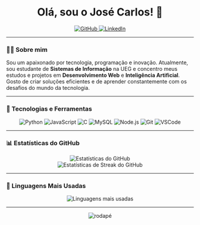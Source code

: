 <h1 align="center">Olá, sou o José Carlos! 👋</h1>

<div align="center">
  <a href="https://github.com/josecarlosjccf" target="_blank">
    <img src="https://img.shields.io/badge/GitHub-228B22?style=for-the-badge&logo=github&logoColor=white" alt="GitHub" />
  </a>
  <a href="https://www.linkedin.com/in/jos%C3%A9-carlos-candido-73b723235/" target="_blank">
    <img src="https://img.shields.io/badge/LinkedIn-228B22?style=for-the-badge&logo=linkedin&logoColor=white" alt="LinkedIn" />
  </a>
</div>

---

### 👨‍💻 Sobre mim
Sou um apaixonado por tecnologia, programação e inovação. Atualmente, sou estudante de **Sistemas de Informação** na UEG e concentro meus estudos e projetos em **Desenvolvimento Web** e **Inteligência Artificial**. Gosto de criar soluções eficientes e de aprender constantemente com os desafios do mundo da tecnologia.

---

### 🚀 Tecnologias e Ferramentas

<p align="center">
  <img src="https://img.shields.io/badge/Python-228B22?style=for-the-badge&logo=python&logoColor=white" alt="Python">
  <img src="https://img.shields.io/badge/JavaScript-228B22?style=for-the-badge&logo=javascript&logoColor=white" alt="JavaScript">
  <img src="https://img.shields.io/badge/C-228B22?style=for-the-badge&logo=c&logoColor=white" alt="C">
  <img src="https://img.shields.io/badge/MySQL-228B22?style=for-the-badge&logo=mysql&logoColor=white" alt="MySQL">
  <img src="https://img.shields.io/badge/Node.js-228B22?style=for-the-badge&logo=node.js&logoColor=white" alt="Node.js">
  <img src="https://img.shields.io/badge/Git-228B22?style=for-the-badge&logo=git&logoColor=white" alt="Git">
  <img src="https://img.shields.io/badge/VSCode-228B22?style=for-the-badge&logo=visualstudiocode&logoColor=white" alt="VSCode">
</p>

---

### 📊 Estatísticas do GitHub

<div align="center">
  <img src="https://github-readme-stats.vercel.app/api?username=josecarlosjccf&show_icons=true&theme=dark&hide_title=true&hide_border=true&bg_color=191919&icon_color=228B22&text_color=FFFFFF&rank_icon=github" alt="Estatísticas do GitHub" />
</div>

<div align="center">
  <img src="https://github-readme-streak-stats.herokuapp.com/?user=josecarlosjccf&theme=dark&hide_border=true&background=191919&stroke=228B22&ring=228B22" alt="Estatísticas de Streak do GitHub" />
</div>

---

### 🧠 Linguagens Mais Usadas

<div align="center">
  <img src="https://github-readme-stats.vercel.app/api/top-langs/?username=josecarlosjccf&layout=compact&theme=dark&bg_color=191919&text_color=FFFFFF&title_color=228B22&hide_border=true" alt="Linguagens mais usadas" />
</div>

---

<p align="center">
  <img src="https://capsule-render.vercel.app/api?type=waving&color=228B22&height=120&section=footer" alt="rodapé" />
</p>
